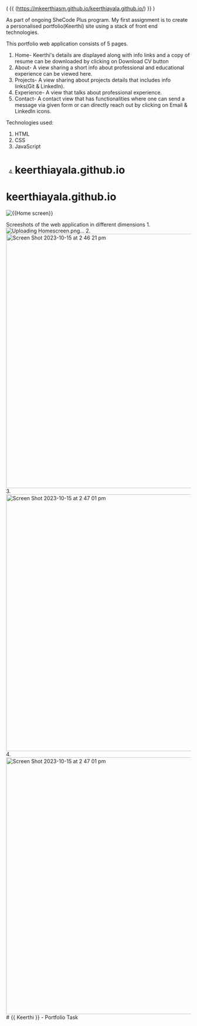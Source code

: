 ( {{ (https://mkeerthiasm.github.io/keerthiayala.github.io/) }} )

As part of ongoing SheCode Plus program. My first assignment is to create a personalised portfolio(Keerthi) site using a stack of front end technologies.

This portfolio web application consists of 5 pages.

1. Home-  Keerthi's details are displayed along with info links and a copy of resume can be downloaded by clicking on Download CV button
2. About- A view sharing a short info about professional and educational experience can be viewed here.
3. Projects- A view sharing about projects details that includes info links(Git & LinkedIn).
4. Experience- A view that talks about professional experience.
5. Contact- A contact view that has functionalities where one can send a message via given form or can directly reach out by clicking on Email & LinkedIn icons.

Technologies used:
1. HTML
2. CSS
3. JavaScript
4. # keerthiayala.github.io
# keerthiayala.github.io
![ {{Home screen}}]( {{./Images/}})


Screeshots of the web application in different dimensions
1.![Uploading Homescreen.png…]()
2.<img width="693" alt="Screen Shot 2023-10-15 at 2 46 21 pm" src="https://github.com/mkeerthiasm/keerthiayala.github.io/assets/147217244/7353492a-7a8f-4650-81f9-28678d58079a">
3.<img width="700" alt="Screen Shot 2023-10-15 at 2 47 01 pm" src="https://github.com/mkeerthiasm/keerthiayala.github.io/assets/147217244/dcc66acf-2867-4f32-b177-1ef4351ab975">
4.<img width="700" alt="Screen Shot 2023-10-15 at 2 47 01 pm" src="https://github.com/mkeerthiasm/keerthiayala.github.io/assets/147217244/2b1ff01a-ecfe-47db-b688-6fd4498f0449"># {{ Keerthi }} - Portfolio Task



